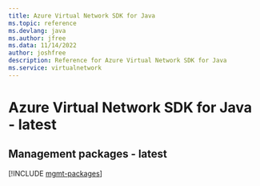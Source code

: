 ```yaml
---
title: Azure Virtual Network SDK for Java
ms.topic: reference
ms.devlang: java
ms.author: jfree
ms.data: 11/14/2022
author: joshfree
description: Reference for Azure Virtual Network SDK for Java
ms.service: virtualnetwork
---
```

# Azure Virtual Network SDK for Java - latest

## Management packages - latest
[!INCLUDE [mgmt-packages](virtual-network-mgmt-index.md)]